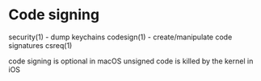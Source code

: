 # Code signing
security(1) - dump keychains
codesign(1) - create/manipulate code signatures
csreq(1)

code signing is optional in macOS
unsigned code is killed by the kernel in iOS

